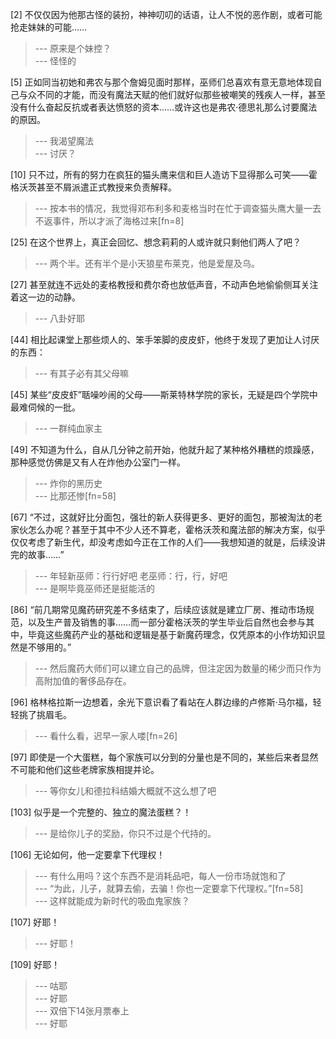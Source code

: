 
[2] 不仅仅因为他那古怪的装扮，神神叨叨的话语，让人不悦的恶作剧，或者可能抢走妹妹的可能……
>--- 原来是个妹控？<br>
>--- 怪怪的<br>

[5] 正如同当初她和弗农与那个詹姆见面时那样，巫师们总喜欢有意无意地体现自己与众不同的才能，而没有魔法天赋的他们就好似那些被嘲笑的残疾人一样，甚至没有什么奋起反抗或者表达愤怒的资本……或许这也是弗农·德思礼那么讨要魔法的原因。
>--- 我渴望魔法<br>
>--- 讨厌？<br>

[10] 只不过，所有的努力在疯狂的猫头鹰来信和巨人造访下显得那么可笑——霍格沃茨甚至不屑派遣正式教授来负责解释。
>--- 按本书的情况，我觉得邓布利多和麦格当时在忙于调查猫头鹰大量一去不返事件，所以才派了海格过来[fn=8]<br>

[25] 在这个世界上，真正会回忆、想念莉莉的人或许就只剩他们两人了吧？
>--- 两个半。还有半个是小天狼星布莱克，他是爱屋及乌。<br>

[27] 甚至就连不远处的麦格教授和费尔奇也放低声音，不动声色地偷偷侧耳关注着这一边的动静。
>--- 八卦好耶<br>

[44] 相比起课堂上那些烦人的、笨手笨脚的皮皮虾，他终于发现了更加让人讨厌的东西：
>--- 有其子必有其父母嘛<br>

[45] 某些“皮皮虾”聒噪吵闹的父母——斯莱特林学院的家长，无疑是四个学院中最难伺候的一批。
>--- 一群纯血家主<br>

[49] 不知道为什么，自从几分钟之前开始，他就升起了某种格外糟糕的烦躁感，那种感觉仿佛是又有人在炸他办公室门一样。
>--- 炸你的黑历史<br>
>--- 比那还惨[fn=58]<br>

[67] “不过，这就好比分面包，强壮的新人获得更多、更好的面包，那被淘汰的老家伙怎么办呢？甚至于其中不少人还不算老，霍格沃茨和魔法部的解决方案，似乎仅仅考虑了新生代，却没考虑如今正在工作的人们——我想知道的就是，后续没讲完的故事……”
>--- 年轻新巫师：行行好吧
老巫师：行，行，好吧<br>
>--- 是啊毕竟巫师还是挺能活的<br>

[86] “前几期常见魔药研究差不多结束了，后续应该就是建立厂房、推动市场规范，以及生产普及销售的事……而一部分霍格沃茨的学生毕业后自然也会参与其中，毕竟这些魔药产业的基础和逻辑是基于新魔药理念，仅凭原本的小作坊知识显然是不够用的。”
>--- 然后魔药大师们可以建立自己的品牌，但注定因为数量的稀少而只作为高附加值的奢侈品存在。<br>

[96] 格林格拉斯一边想着，余光下意识看了看站在人群边缘的卢修斯·马尔福，轻轻挑了挑眉毛。
>--- 看什么看，迟早一家人喽[fn=26]<br>

[97] 即使是一个大蛋糕，每个家族可以分到的分量也是不同的，某些后来者显然不可能和他们这些老牌家族相提并论。
>--- 等你女儿和德拉科结婚大概就不这么想了吧<br>

[103] 似乎是一个完整的、独立的魔法蛋糕？！
>--- 是给你儿子的奖励，你只不过是个代持的。<br>

[106] 无论如何，他一定要拿下代理权！
>--- 有什么用吗？这个东西不是消耗品吧，每人一份市场就饱和了<br>
>--- “为此，儿子，就算去偷，去骗！你也一定要拿下代理权。”[fn=58]<br>
>--- 这样就能成为新时代的吸血鬼家族？<br>

[107] 好耶！
>--- 好耶！<br>

[109] 好耶！
>--- 咕耶<br>
>--- 好耶<br>
>--- 双倍下14张月票奉上<br>
>--- 好耶<br>
